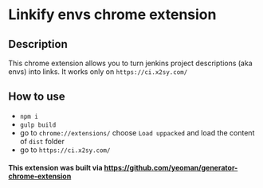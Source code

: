 # Linkify envs chrome extension

## Description
This chrome extension allows you to turn jenkins project descriptions (aka envs) into links. It works only on `https://ci.x2sy.com/`


## How to use
- `npm i`
- `gulp build`
- go to `chrome://extensions/` choose `Load uppacked` and load the content of `dist` folder
- go to `https://ci.x2sy.com/`

#### This extension was built via https://github.com/yeoman/generator-chrome-extension